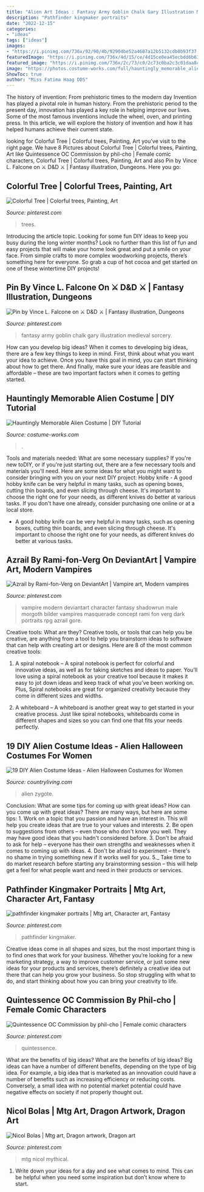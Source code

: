 ```yaml
---
title: "Alien Art Ideas : Fantasy Army Goblin Chalk Gary Illustration Medieval Sorcery"
description: "Pathfinder kingmaker portraits"
date: "2022-12-15"
categories:
- "ideas"
tags: ["ideas"]
images:
- "https://i.pinimg.com/736x/92/90/4b/92904be52a4607a12b5132cdb0b93f37.jpg"
featuredImage: "https://i.pinimg.com/736x/4d/15/ce/4d15ce0ea45ecbdd6b633acf8ada3aea.jpg"
featured_image: "https://i.pinimg.com/736x/2c/73/c0/2c73c0ba2c3c01daa8c7445fff214430.jpg"
image: "https://photos.costume-works.com/full/hauntingly_memorable_alien.jpg"
ShowToc: true
author: "Miss Fatima Haag DDS"
---
```



The history of invention: From prehistoric times to the modern day
Invention has played a pivotal role in human history. From the prehistoric period to the present day, innovation has played a key role in helping improve our lives. Some of the most famous inventions include the wheel, oven, and printing press. In this article, we will explore the history of invention and how it has helped humans achieve their current state.

	

		
looking for Colorful Tree | Colorful trees, Painting, Art you've visit to the right page. We have 8 Pictures about Colorful Tree | Colorful trees, Painting, Art like Quintessence OC Commission by phil-cho | Female comic characters, Colorful Tree | Colorful trees, Painting, Art and also Pin by Vince L. Falcone on ⚔️ D&amp;D ⚔️ | Fantasy illustration, Dungeons. Here you go:
		
    
## Colorful Tree | Colorful Trees, Painting, Art

<img loading=lazy src="https://i.pinimg.com/736x/4d/15/ce/4d15ce0ea45ecbdd6b633acf8ada3aea.jpg" onerror="this.onerror=null;this.src='https://tse1.mm.bing.net/th?id=OIP.engtUUdYRwoQ9vhUpD20kgHaJ9&amp;pid=15.1';" alt="Colorful Tree | Colorful trees, Painting, Art">

_Source: pinterest.com_

>trees. 

	

Introducing the article topic.
Looking for some fun DIY ideas to keep you busy during the long winter months? Look no further than this list of fun and easy projects that will make your home look great and put a smile on your face. From simple crafts to more complex woodworking projects, there’s something here for everyone. So grab a cup of hot cocoa and get started on one of these wintertime DIY projects!

    
## Pin By Vince L. Falcone On ⚔️ D&amp;D ⚔️ | Fantasy Illustration, Dungeons

<img loading=lazy src="https://i.pinimg.com/736x/2c/73/c0/2c73c0ba2c3c01daa8c7445fff214430.jpg" onerror="this.onerror=null;this.src='https://tse4.mm.bing.net/th?id=OIP.XkXXD1qg_SPlWUb6Sea1wQHaKd&amp;pid=15.1';" alt="Pin by Vince L. Falcone on ⚔️ D&amp;D ⚔️ | Fantasy illustration, Dungeons">

_Source: pinterest.com_

>fantasy army goblin chalk gary illustration medieval sorcery. 

	

How can you develop big ideas?
When it comes to developing big ideas, there are a few key things to keep in mind. First, think about what you want your idea to achieve. Once you have this goal in mind, you can start thinking about how to get there. And finally, make sure your ideas are feasible and affordable – these are two important factors when it comes to getting started.

    
## Hauntingly Memorable Alien Costume | DIY Tutorial

<img loading=lazy src="https://photos.costume-works.com/full/hauntingly_memorable_alien.jpg" onerror="this.onerror=null;this.src='https://tse2.mm.bing.net/th?id=OIP.N8hnYNckg_72f-dyuWr6PwHaJ3&amp;pid=15.1';" alt="Hauntingly Memorable Alien Costume | DIY Tutorial">

_Source: costume-works.com_

>. 

	

Tools and materials needed: What are some necessary supplies?
If you're new toDIY, or if you're just starting out, there are a few necessary tools and materials you'll need. Here are some ideas for what you might want to consider bringing with you on your next DIY project:
Hobby knife - A good hobby knife can be very helpful in many tasks, such as opening boxes, cutting thin boards, and even slicing through cheese. It's important to choose the right one for your needs, as different knives do better at various tasks. If you don't have one already, consider purchasing one online or at a local store.

- A good hobby knife can be very helpful in many tasks, such as opening boxes, cutting thin boards, and even slicing through cheese. It's important to choose the right one for your needs, as different knives do better at various tasks.

    
## Azrail By Rami-fon-Verg On DeviantArt | Vampire Art, Modern Vampires

<img loading=lazy src="https://i.pinimg.com/736x/28/6f/fb/286ffb73e9fc6c891e0b33252f2f5a6a.jpg" onerror="this.onerror=null;this.src='https://tse4.mm.bing.net/th?id=OIP.MqFwlZ4yRcgPZ41P8_8V5gHaLd&amp;pid=15.1';" alt="Azrail by Rami-fon-Verg on DeviantArt | Vampire art, Modern vampires">

_Source: pinterest.com_

>vampire modern deviantart character fantasy shadowrun male morgoth bilder vampires masquerade concept rami fon verg dark portraits rpg azrail gore. 

	

Creative tools: What are they?
Creative tools, or tools that can help you be creative, are anything from a tool to help you brainstorm ideas to software that can help with creating art or designs. Here are 8 of the most common creative tools:
1. A spiral notebook – A spiral notebook is perfect for colorful and innovative ideas, as well as for taking sketches and ideas to paper. You’ll love using a spiral notebook as your creative tool because it makes it easy to jot down ideas and keep track of what you’ve been working on. Plus, Spiral notebooks are great for organized creativity because they come in different sizes and widths.

2. A whiteboard – A whiteboard is another great way to get started in your creative process. Just like spiral notebooks, whiteboards come in different shapes and sizes so you can find one that fits your needs perfectly.

    
## 19 DIY Alien Costume Ideas - Alien Halloween Costumes For Women

<img loading=lazy src="https://hips.hearstapps.com/hmg-prod.s3.amazonaws.com/images/image1-1564140299.jpeg?crop=1xw:1xh;center,top&amp;resize=480:*" onerror="this.onerror=null;this.src='https://tse2.mm.bing.net/th?id=OIP.vS1jSSMJBG8NtUToSbcyfAHaK5&amp;pid=15.1';" alt="19 DIY Alien Costume Ideas - Alien Halloween Costumes for Women">

_Source: countryliving.com_

>alien zygote. 

	

Conclusion: What are some tips for coming up with great ideas?
How can you come up with great ideas? There are many ways, but here are some tips: 1. Work on a topic that you passion and have an interest in. This will help you create ideas that are true to your values and interests. 2. Be open to suggestions from others – even those who don't know you well. They may have good ideas that you hadn't considered before. 3. Don't be afraid to ask for help – everyone has their own strengths and weaknesses when it comes to coming up with ideas. 4. Don't be afraid to experiment – there's no shame in trying something new if it works well for you. 5._ Take time to do market research before starting any brainstorming session – this will help get a feel for what people want and need in their products or services. 
    
## Pathfinder Kingmaker Portraits | Mtg Art, Character Art, Fantasy

<img loading=lazy src="https://i.pinimg.com/736x/92/90/4b/92904be52a4607a12b5132cdb0b93f37.jpg" onerror="this.onerror=null;this.src='https://tse4.mm.bing.net/th?id=OIP.XRqhI3ZIAjqJN8-haoD7TQHaK9&amp;pid=15.1';" alt="pathfinder kingmaker portraits | Mtg art, Character art, Fantasy">

_Source: pinterest.com_

>pathfinder kingmaker. 

	

Creative ideas come in all shapes and sizes, but the most important thing is to find ones that work for your business. Whether you’re looking for a new marketing strategy, a way to improve customer service, or just some new ideas for your products and services, there’s definitely a creative idea out there that can help you grow your business. So stop struggling with what to do, and start thinking about how you can bring your creativity to life.

    
## Quintessence OC Commission By Phil-cho | Female Comic Characters

<img loading=lazy src="https://i.pinimg.com/736x/c4/79/74/c47974ce5bcbc5da96251b9767d74349.jpg" onerror="this.onerror=null;this.src='https://tse2.mm.bing.net/th?id=OIP.3u_iRHsEQycLeTAqbZPScwHaLd&amp;pid=15.1';" alt="Quintessence OC Commission by phil-cho | Female comic characters">

_Source: pinterest.com_

>quintessence. 

	

What are the benefits of big ideas?
What are the benefits of big ideas? Big ideas can have a number of different benefits, depending on the type of big idea. For example, a big idea that is marketed as an innovation could have a number of benefits such as increasing efficiency or reducing costs. Conversely, a small idea with no potential market potential could have negative effects on society if not properly thought out.

    
## Nicol Bolas | Mtg Art, Dragon Artwork, Dragon Art

<img loading=lazy src="https://i.pinimg.com/736x/7d/0a/e9/7d0ae95e7acbf15c48f6312127fca525.jpg" onerror="this.onerror=null;this.src='https://tse1.mm.bing.net/th?id=OIP.psX2w0myo6ZU5xfzgIhUCwHaKc&amp;pid=15.1';" alt="Nicol Bolas | Mtg art, Dragon artwork, Dragon art">

_Source: pinterest.com_

>mtg nicol mythical. 

	

1. Write down your ideas for a day and see what comes to mind. This can be helpful when you need some inspiration but don’t know where to start.

